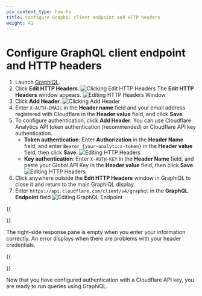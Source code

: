 ```yaml
---
pcx_content_type: how-to
title: Configure GraphQL client endpoint and HTTP headers
weight: 41
---
```


# Configure GraphQL client endpoint and HTTP headers

1.  Launch [GraphiQL](https://graphql.org/swapi-graphql).
2.  Click **Edit HTTP Headers**.
    ![Clicking Edit HTTP Headers](/images/analytics/GraphiQL-edit-http-headers.png)
    The **Edit HTTP Headers** window appears.
    ![Editing HTTP Headers Window](/images/analytics/GraphiQL-edit-http-headers-window.png)
3.  Click **Add Header**.
    ![Clicking Add Header](/images/analytics/GraphiQL-add-header.png)
4.  Enter `X-AUTH-EMAIL` in the **Header name** field and your email address registered with Cloudflare in the **Header value** field, and click **Save**.
5.  To configure authentication, click **Add Header**. You can use Cloudflare Analytics API token authentication (recommended) or Cloudflare API key authentication.
    - **Token authentication**:
      Enter **Authorization** in the **Header Name** field, and enter `Bearer {your-analytics-token}` in the **Header value** field, then click **Save**.
      ![Editing HTTP Headers](/images/analytics/GraphiQL-edit-http-headers-token.png)
    - **Key authentication**:
      Enter `X-AUTH-KEY` in the **Header Name** field, and paste your Global API Key in the **Header value** field, then click **Save**.
      ![Editing HTTP Headers](/images/analytics/GraphiQL-edit-http-headers-complete.png)
6.  Click anywhere outside the **Edit HTTP Headers** window in GraphiQL to close it and return to the main GraphiQL display.
7.  Enter `https://api.cloudflare.com/client/v4/graphql` in the **GraphQL Endpoint** field
    ![Editing GraphQL Endpoint](/images/analytics/GraphiQL-response-pane.png)

{{<Aside type="note" header="Note">}}

The right-side response pane is empty when you enter your information correctly. An error displays when there are problems with your header credentials.

{{</Aside>}}

Now that you have configured authentication with a Cloudflare API key, you are ready to run queries using GraphiQL.
